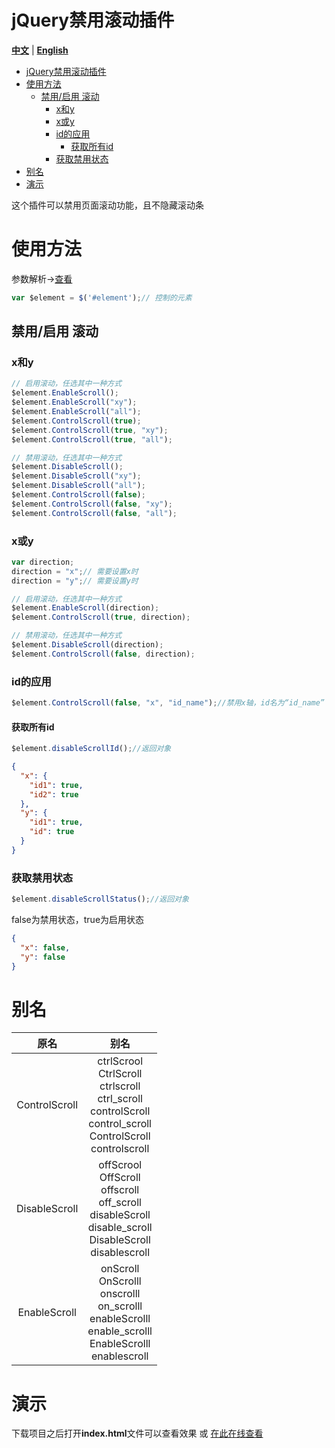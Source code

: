 # jQuery禁用滚动插件

**[中文](https://github.com/gxlydlyf/jquery-disable-scroll-plugin/blob/main/README_zh.md)**
|
**[English](https://github.com/gxlydlyf/jquery-disable-scroll-plugin/blob/main/README.md)**


* [jQuery禁用滚动插件](#jquery禁用滚动插件)
* [使用方法](#使用方法)
	* [禁用/启用 滚动](#禁用启用-滚动)
		* [x和y](#x和y)
		* [x或y](#x或y)
		* [id的应用](#id的应用)
			* [获取所有id](#获取所有id)
		* [获取禁用状态](#获取禁用状态)
* [别名](#别名)
* [演示](#演示)

这个插件可以禁用页面滚动功能，且不隐藏滚动条

# 使用方法

参数解析->[查看](https://github.com/gxlydlyf/jquery-disable-scroll-plugin/blob/main/JSDOC/JSDOC.md)

```javascript
var $element = $('#element');// 控制的元素
```

## 禁用/启用 滚动

### x和y

```javascript
// 启用滚动，任选其中一种方式
$element.EnableScroll();
$element.EnableScroll("xy");
$element.EnableScroll("all");
$element.ControlScroll(true);
$element.ControlScroll(true, "xy");
$element.ControlScroll(true, "all");

// 禁用滚动，任选其中一种方式
$element.DisableScroll();
$element.DisableScroll("xy");
$element.DisableScroll("all");
$element.ControlScroll(false);
$element.ControlScroll(false, "xy");
$element.ControlScroll(false, "all");
```

### x或y

```javascript
var direction;
direction = "x";// 需要设置x时
direction = "y";// 需要设置y时

// 启用滚动，任选其中一种方式
$element.EnableScroll(direction);
$element.ControlScroll(true, direction);

// 禁用滚动，任选其中一种方式
$element.DisableScroll(direction);
$element.ControlScroll(false, direction);
```

### id的应用

```javascript
$element.ControlScroll(false, "x", "id_name");//禁用x轴，id名为“id_name”
```

#### 获取所有id

```javascript
$element.disableScrollId();//返回对象
```

```json
{
  "x": {
    "id1": true,
    "id2": true
  },
  "y": {
    "id1": true,
    "id": true
  }
}
```

### 获取禁用状态

```javascript
$element.disableScrollStatus();//返回对象
```

false为禁用状态，true为启用状态

```json
{
  "x": false,
  "y": false
}
```

# 别名

|      原名       |                                                                别名                                                                 |
|:-------------:|:---------------------------------------------------------------------------------------------------------------------------------:|
| ControlScroll | ctrlScrool<br/>CtrlScroll<br/>ctrlscroll<br/>ctrl_scroll<br/>controlScroll<br/>control_scroll<br/>ControlScroll<br/>controlscroll |
| DisableScroll |   offScrool<br/>OffScroll<br/>offscroll<br/>off_scroll<br/>disableScroll<br/>disable_scroll<br/>DisableScroll<br/>disablescroll   |
| EnableScroll  |    onScroll<br/>OnScrolll<br/>onscrolll<br/>on_scrolll<br/>enableScrolll<br/>enable_scrolll<br/>EnableScrolll<br/>enablescroll    |

# 演示
下载项目之后打开**index.html**文件可以查看效果
或
[在此在线查看](https://gxlydlyf.github.io/jquery-disable-scroll-plugin/index.html)
